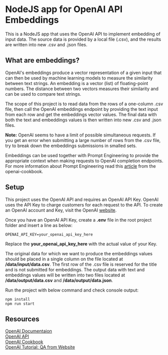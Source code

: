 # NodeJS app for OpenAI API Embeddings
This is a NodeJS app that uses the OpenAI API to implement embedding of input data. The source data is provided by a local file (.csv), and the results are written into new .csv and .json files.  

## What are embeddings?
OpenAI's embeddings produce a vector representation of a given input that can then be used by machine learning models to measure the similarity between text strings. An embedding is a vector (list) of floating-point numbers. The distance between two vectors measures their similarity and can be used to compare text strings.  

The scope of this project is to read data from the rows of a one-column .csv file, then call the OpenAI embeddings endpoint by providing the text input from each row and get the embeddings vector values. The final data with both the text and embeddings values is then written into new .csv and .json files.  

**Note:** OpenAI seems to have a limit of possible simultaneous requests. If you get an error when submitting a large number of rows from the .csv file, try to break down the embeddings submissions in smalled sets.

Embeddings can be used together with Prompt Engineering to provide the appropriate context when making requests to OpenAI completion endpoints.  
For more information about Prompt Engineering read this [article](https://github.com/openai/openai-cookbook/blob/main/examples/Question_answering_using_embeddings.ipynb?utm_source=frontendfresh&utm_medium=email&utm_campaign=customizing-an-openai-chatbot-with-embeddings) from the openai-cookbook.  

## Setup
This project uses the OpenAI API and requires an OpenAI API Key. OpenAI uses the API Key to charge customers for each request to the API. To create an OpenAI account and Key, visit the OpenAI [website](https://platform.openai.com/overview).  

Once you have an OpenAI API Key, create a **.env** file in the root project folder and insert a line as below:

```OPENAI_API_KEY=your_openai_api_key_here```  

Replace the **your_openai_api_key_here** with the actual value of your Key.  

The original data for which we want to produce the embeddings values should be placed in a single column on the file located at **/data/input/data.csv**. The first row of the .csv file is reserved for the title and is not submitted for embeddings. The output data with text and embeddings values will be written into two files located at **/data/output/data.csv** and **/data/output/data.json**.  

Run the project with below command and check console output:  

```npm install```  
```npm run start```  

## Resources
[OpenAI Documentaion](https://platform.openai.com/docs/guides/embeddings/what-are-embeddings)  
[OpenAI API](https://platform.openai.com/docs/api-reference/embeddings)  
[OpenAI Cookbook](https://github.com/openai/openai-cookbook)  
[OpenAI Tutorial: QA from Website](https://platform.openai.com/docs/tutorials/web-qa-embeddings)  